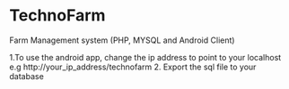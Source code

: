 # TechnoFarm
Farm Management system (PHP, MYSQL and Android Client)

1.To use the android app, change the ip address to point to your localhost e.g
  http://your_ip_address/technofarm
2. Export the sql file to your database
